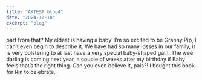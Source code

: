 ```yaml
---
title: "AKTEST blog4"
date: "2024-12-10"
excerpt: "blog"
---
```


part from that? My eldest is having a baby! I’m so excited to be Granny Pip, I can’t even begin to describe it. We have had so many losses in our family, it is very bolstering to at last have a very special baby-shaped gain. The wee darling is coming next year, a couple of weeks after my birthday if Baby feels that’s the right thing. Can you even believe it, pals?! I bought this book for Rin to celebrate.
